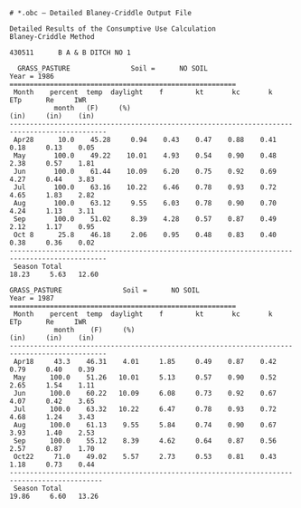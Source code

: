     # *.obc – Detailed Blaney-Criddle Output File  
    
    Detailed Results of the Consumptive Use Calculation                                     
    Blaney-Criddle Method                                                                   
    
    430511      B A & B DITCH NO 1                                                           
    
      GRASS_PASTURE               Soil =      NO SOIL                          Year = 1986  
    ========================================================  
     Month    percent  temp  daylight    f        kt       kc       k       ETp      Re     IWR            
               month   (F)     (%)                                         (in)     (in)    (in) 
    ----------------------------------------------------------------------------------------------  
     Apr28      10.0    45.28     0.94    0.43    0.47    0.88    0.41     0.18     0.13    0.05  
     May       100.0    49.22    10.01    4.93    0.54    0.90    0.48     2.38     0.57    1.81  
     Jun       100.0    61.44    10.09    6.20    0.75    0.92    0.69     4.27     0.44    3.83  
     Jul       100.0    63.16    10.22    6.46    0.78    0.93    0.72     4.65     1.83    2.82  
     Aug       100.0    63.12     9.55    6.03    0.78    0.90    0.70     4.24     1.13    3.11  
     Sep       100.0    51.02     8.39    4.28    0.57    0.87    0.49     2.12     1.17    0.95  
     Oct 8      25.8    46.18     2.06    0.95    0.48    0.83    0.40     0.38     0.36    0.02 
    ----------------------------------------------------------------------------------------------  
     Season Total                                                         18.23     5.63   12.60 
     
    GRASS_PASTURE               Soil =      NO SOIL                          Year = 1987  
    ========================================================  
     Month    percent  temp  daylight    f        kt       kc       k       ETp      Re     IWR            
               month    (F)     (%)                                        (in)     (in)    (in) 
    ----------------------------------------------------------------------------------------------  
     Apr18     43.3    46.31    4.01     1.85     0.49    0.87    0.42     0.79     0.40    0.39  
     May      100.0    51.26   10.01     5.13     0.57    0.90    0.52     2.65     1.54    1.11  
     Jun      100.0    60.22   10.09     6.08     0.73    0.92    0.67     4.07     0.42    3.65  
     Jul      100.0    63.32   10.22     6.47     0.78    0.93    0.72     4.68     1.24    3.43  
     Aug      100.0    61.13    9.55     5.84     0.74    0.90    0.67     3.93     1.40    2.53  
     Sep      100.0    55.12    8.39     4.62     0.64    0.87    0.56     2.57     0.87    1.70  
     Oct22     71.0    49.02    5.57     2.73     0.53    0.81    0.43     1.18     0.73    0.44 
    ---------------------------------------------------------------------------------------------  
     Season Total                                                         19.86     6.60   13.26